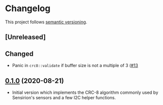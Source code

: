 # Changelog

This project follows [semantic versioning](https://semver.org/).

## [Unreleased]

## Changed

 * Panic in `crc8::validate` if buffer size is not a multiple of 3
   ([#13](https://github.com/Sensirion/sensirion-i2c-rs/pull/13)

## [0.1.0] (2020-08-21)

 * Initial version which implements the CRC-8 algorithm commonly used by
   Sensirion's sensors and a few I2C helper functions.

[0.1.0]: https://github.com/Sensirion/sensirion-i2c-rs/releases/tag/v0.1.0
